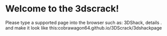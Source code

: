 
Welcome to the 3dscrack!
======================

Please type a supported page into the browser such as: 3DShack, details . and make it look like this:cobrawagon64.github.io/3DScrack/3dshackpage
